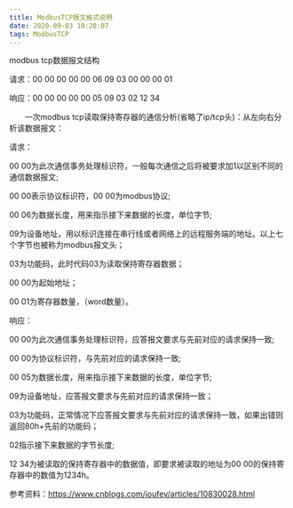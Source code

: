 ```yaml
---
title: ModbusTCP报文格式说明
date: 2020-09-03 10:20:07
tags: ModbusTCP
---
```


modbus tcp数据报文结构

请求：00 00 00 00 00 06 09 03 00 00 00 01

响应：00 00 00 00 00 05 09 03 02 12 34



　　一次modbus tcp读取保持寄存器的通信分析(省略了ip/tcp头)：从左向右分析该数据报文：

请求：

00 00为此次通信事务处理标识符，一般每次通信之后将被要求加1以区别不同的通信数据报文;

00 00表示协议标识符，00 00为modbus协议;

00 06为数据长度，用来指示接下来数据的长度，单位字节;

09为设备地址，用以标识连接在串行线或者网络上的远程服务端的地址。以上七个字节也被称为modbus报文头；

03为功能码，此时代码03为读取保持寄存器数据；

00 00为起始地址；

00 01为寄存器数量，（word数量）。

响应：

00 00为此次通信事务处理标识符，应答报文要求与先前对应的请求保持一致;

00 00为协议标识符，与先前对应的请求保持一致;

00 05为数据长度，用来指示接下来数据的长度，单位字节;

09为设备地址，应答报文要求与先前对应的请求保持一致；

03为功能码，正常情况下应答报文要求与先前对应的请求保持一致，如果出错则返回80h+先前的功能码；

02指示接下来数据的字节长度;

12 34为被读取的保持寄存器中的数据值，即要求被读取的地址为00 00的保持寄存器中的数值为1234h。



参考资料：https://www.cnblogs.com/ioufev/articles/10830028.html